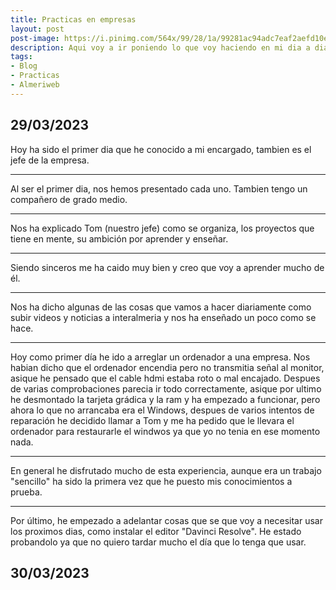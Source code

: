 ```yaml
---
title: Practicas en empresas
layout: post
post-image: https://i.pinimg.com/564x/99/28/1a/99281ac94adc7eaf2aefd10ea67467b5.jpg
description: Aqui voy a ir poniendo lo que voy haciendo en mi dia a dia durante las practicas que estoy realizando en la empresa Almeriweb.
tags:
- Blog
- Practicas
- Almeriweb
---
```


## 29/03/2023

Hoy ha sido el primer dia que he conocido a mi encargado, tambien es el jefe de la empresa.

---
Al ser el primer dia, nos hemos presentado cada uno. Tambien tengo un compañero de grado medio.

---
Nos ha explicado Tom (nuestro jefe) como se organiza, los proyectos que tiene en mente, su ambición por aprender y enseñar.

---
Siendo sinceros me ha caido muy bien y creo que voy a aprender mucho de él.

---

Nos ha dicho algunas de las cosas que vamos a hacer diariamente como subir videos y noticias a interalmeria y nos ha enseñado un poco como 
se hace.

---

Hoy como primer día he ido a arreglar un ordenador a una empresa. Nos habian dicho que el ordenador encendia pero no transmitia señal al monitor, asique he pensado que el cable hdmi estaba roto o mal encajado. Despues de varias comprobaciones parecia ir todo correctamente, asique por ultimo he desmontado la tarjeta grádica y la ram y ha empezado a funcionar, pero ahora lo que no arrancaba era el Windows, despues de varios intentos de reparación he decidido llamar a Tom y me ha pedido que le llevara el ordenador para restaurarle el windwos ya que yo no tenia en ese momento nada.

---

En general he disfrutado mucho de esta experiencia, aunque era un trabajo "sencillo" ha sido la primera vez que he puesto mis conocimientos a prueba.

---

Por último, he empezado a adelantar cosas que se que voy a necesitar usar los proximos dias, como instalar el editor "Davinci Resolve".
He estado probandolo ya que no quiero tardar mucho el día que lo tenga que usar.

## 30/03/2023